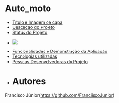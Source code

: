# Auto_moto
* [Título e Imagem de capa](#Título-e-Imagem-de-capa)
* [Descrição do Projeto](#descrição-do-projeto)
* [Status do Projeto](#status-do-Projeto)
* <p><img src="http://img.shields.io/static/v1?label=STATUS&message=EM%20DESENVOLVIMENTO&color=GREEN&style=for-the-badge"/></p>
* [Funcionalidades e Demonstração da Aplicação](#funcionalidades-e-demonstração-da-aplicação)
* [Tecnologias utilizadas](#tecnologias-utilizadas)
* [Pessoas Desenvolvedoras do Projeto](#pessoas-desenvolvedoras)
* # Autores
Francisco Júnior(https://github.com/FranciiscoJunior)